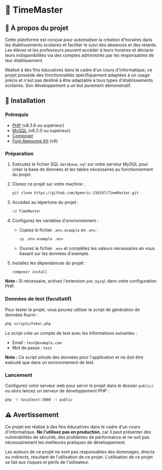 # 📅 TimeMaster

## 🌟 À propos du projet

Cette plateforme est conçue pour automatiser la création d'horaires dans les établissements scolaires et faciliter le suivi des absences et des retards. Les élèves et les professeurs peuvent accéder à leurs horaires et déclarer leurs indisponibilités via des comptes administrés par les responsables de leur établissement.

Réalisé à des fins éducatives dans le cadre d'un cours d'informatique, ce projet possède des fonctionnalités spécifiquement adaptées à un usage précis et n'est pas destiné à être adaptable à tous types d'établissements scolaires. Son développement a un but purement démonstratif.

## 🔧 Installation

### Prérequis

- [PHP](https://www.php.net/downloads.php) (v8.3.6 ou supérieur)
- [MySQL](https://dev.mysql.com/downloads/mysql/) (v8.2.0 ou supérieur)
- [Composer](https://getcomposer.org/download/)
- [Font Awesome Kit](https://docs.fontawesome.com/web/setup/use-kit) (v6)

### Préparation

1. Exécutez le fichier SQL `database.sql` sur votre serveur MySQL pour créer la base de données et les tables nécessaires au fonctionnement du projet.

2. Clonez ce projet sur votre machine :

    ```bash
    git clone https://github.com/Aymeric-210297/TimeMaster.git
    ```

3. Accédez au répertoire du projet :

    ```bash
    cd TimeMaster
    ```

4. Configurez les variables d'environnement :
   - Copiez le fichier `.env.example` en `.env` :

     ```bash
     cp .env.example .env
     ```

   - Ouvrez le fichier `.env` et complétez les valeurs nécessaires en vous basant sur les données d'exemple.

5. Installez les dépendances du projet :

    ```bash
    composer install
    ```

**Note :** Si nécessaire, activez l'extension `pdo_mysql` dans votre configuration PHP.

### Données de test (facultatif)

Pour tester le projet, vous pouvez utiliser le script de génération de données fourni :

```bash
php scripts/Faker.php
```

Le script crée un compte de test avec les informations suivantes :

- Email : `test@example.com`
- Mot de passe : `test`

**Note :** Ce script simule des données pour l'application et ne doit être exécuté que dans un environnement de test.

### Lancement

Configurez votre serveur web pour servir le projet dans le dossier `public/` ou alors lancez un serveur de développement PHP :

```bash
php -S localhost:3000 -t public
```

## ⚠️ Avertissement

Ce projet est réalisé à des fins éducatives dans le cadre d'un cours d'informatique. **Ne l'utilisez pas en production**, car il peut présenter des vulnérabilités de sécurité, des problèmes de performance et ne suit pas nécessairement les meilleures pratiques de développement.

Les auteurs de ce projet ne sont pas responsables des dommages, directs ou indirects, résultant de l'utilisation de ce projet. L'utilisation de ce projet se fait aux risques et périls de l'utilisateur.
